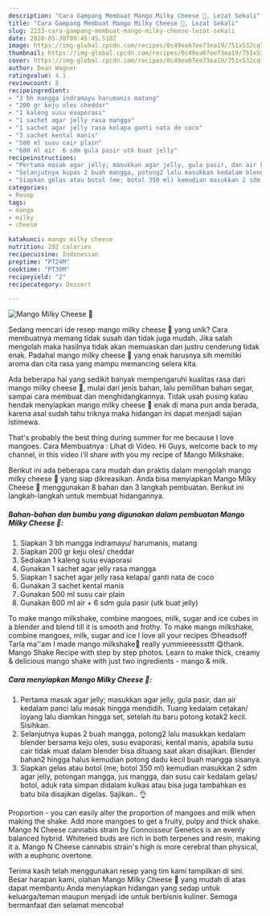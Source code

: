 ```yaml
---
description: "Cara Gampang Membuat Mango Milky Cheese 🥭, Lezat Sekali"
title: "Cara Gampang Membuat Mango Milky Cheese 🥭, Lezat Sekali"
slug: 2233-cara-gampang-membuat-mango-milky-cheese-lezat-sekali
date: 2020-05-30T09:45:45.510Z
image: https://img-global.cpcdn.com/recipes/0c49ea67ee73ea19/751x532cq70/mango-milky-cheese-🥭-foto-resep-utama.jpg
thumbnail: https://img-global.cpcdn.com/recipes/0c49ea67ee73ea19/751x532cq70/mango-milky-cheese-🥭-foto-resep-utama.jpg
cover: https://img-global.cpcdn.com/recipes/0c49ea67ee73ea19/751x532cq70/mango-milky-cheese-🥭-foto-resep-utama.jpg
author: Dean Wagner
ratingvalue: 4.1
reviewcount: 8
recipeingredient:
- "3 bh mangga indramayu harumanis matang"
- "200 gr keju oles cheddar"
- "1 kaleng susu evaporasi"
- "1 sachet agar jelly rasa mangga"
- "1 sachet agar jelly rasa kelapa ganti nata de coco"
- "3 sachet kental manis"
- "500 ml susu cair plain"
- "600 ml air  6 sdm gula pasir utk buat jelly"
recipeinstructions:
- "Pertama masak agar jelly; masukkan agar jelly, gula pasir, dan air kedalam panci lalu masak hingga mendidih. Tuang kedalam cetakan/ loyang lalu diamkan hingga set, setelah itu baru potong kotak2 kecil. Sisihkan."
- "Selanjutnya kupas 2 buah mangga, potong2 lalu masukkan kedalam blender bersama keju oles, susu evaporasi, kental manis, apabila susu cair tidak muat dalam blender bisa dituang saat akan disajikan. Blender bahan2 hingga halus kemudian potong dadu kecil buah mangga sisanya."
- "Siapkan gelas atau botol (me; botol 350 ml) kemudian masukkan 2 sdm agar jelly, potongan mangga, jus mangga, dan susu cair kedalam gelas/ botol, aduk rata simpan didalam kulkas atau bisa juga tambahkan es batu bila disajikan digelas. Sajikan.. 👌"
categories:
- Resep
tags:
- mango
- milky
- cheese

katakunci: mango milky cheese 
nutrition: 292 calories
recipecuisine: Indonesian
preptime: "PT24M"
cooktime: "PT30M"
recipeyield: "2"
recipecategory: Dessert

---
```



![Mango Milky Cheese 🥭](https://img-global.cpcdn.com/recipes/0c49ea67ee73ea19/751x532cq70/mango-milky-cheese-🥭-foto-resep-utama.jpg)

Sedang mencari ide resep mango milky cheese 🥭 yang unik? Cara membuatnya memang tidak susah dan tidak juga mudah. Jika salah mengolah maka hasilnya tidak akan memuaskan dan justru cenderung tidak enak. Padahal mango milky cheese 🥭 yang enak harusnya sih memiliki aroma dan cita rasa yang mampu memancing selera kita.

Ada beberapa hal yang sedikit banyak mempengaruhi kualitas rasa dari mango milky cheese 🥭, mulai dari jenis bahan, lalu pemilihan bahan segar, sampai cara membuat dan menghidangkannya. Tidak usah pusing kalau hendak menyiapkan mango milky cheese 🥭 enak di mana pun anda berada, karena asal sudah tahu triknya maka hidangan ini dapat menjadi sajian istimewa.

That&#39;s probably the best thing during summer for me because I love mangoes. Cara Membuatnya : Lihat di Video. Hi Guys, welcome back to my channel, in this video i&#39;ll share with you my recipe of Mango Milkshake.


Berikut ini ada beberapa cara mudah dan praktis dalam mengolah mango milky cheese 🥭 yang siap dikreasikan. Anda bisa menyiapkan Mango Milky Cheese 🥭 menggunakan 8 bahan dan 3 langkah pembuatan. Berikut ini langkah-langkah untuk membuat hidangannya.

<!--inarticleads1-->

##### Bahan-bahan dan bumbu yang digunakan dalam pembuatan Mango Milky Cheese 🥭:

1. Siapkan 3 bh mangga indramayu/ harumanis, matang
1. Siapkan 200 gr keju oles/ cheddar
1. Sediakan 1 kaleng susu evaporasi
1. Gunakan 1 sachet agar jelly rasa mangga
1. Siapkan 1 sachet agar jelly rasa kelapa/ ganti nata de coco
1. Gunakan 3 sachet kental manis
1. Gunakan 500 ml susu cair plain
1. Gunakan 600 ml air + 6 sdm gula pasir (utk buat jelly)


To make mango milkshake, combine mangoes, milk, sugar and ice cubes in a blender and blend till it is smooth and frothy. To make mango milkshake, combine mangoes, milk, sugar and ice I love all your recipes 😍headsoff Tarla ma&#39;&#39;am I made mango milkshake🥭 really yummieeesssttt 😋thank. Mango Shake Recipe with step by step photos. Learn to make thick, creamy &amp; delicious mango shake with just two ingredients - mango &amp; milk. 

<!--inarticleads2-->

##### Cara menyiapkan Mango Milky Cheese 🥭:

1. Pertama masak agar jelly; masukkan agar jelly, gula pasir, dan air kedalam panci lalu masak hingga mendidih. Tuang kedalam cetakan/ loyang lalu diamkan hingga set, setelah itu baru potong kotak2 kecil. Sisihkan.
1. Selanjutnya kupas 2 buah mangga, potong2 lalu masukkan kedalam blender bersama keju oles, susu evaporasi, kental manis, apabila susu cair tidak muat dalam blender bisa dituang saat akan disajikan. Blender bahan2 hingga halus kemudian potong dadu kecil buah mangga sisanya.
1. Siapkan gelas atau botol (me; botol 350 ml) kemudian masukkan 2 sdm agar jelly, potongan mangga, jus mangga, dan susu cair kedalam gelas/ botol, aduk rata simpan didalam kulkas atau bisa juga tambahkan es batu bila disajikan digelas. Sajikan.. 👌


Proportion - you can easily alter the proportion of mangoes and milk when making the shake. Add more mangoes to get a fruity, pulpy and thick shake. Mango N Cheese cannabis strain by Connoisseur Genetics is an evenly balanced hybrid. Whitened buds are rich in both terpenes and resin, making it a. Mango N Cheese cannabis strain&#39;s high is more cerebral than physical, with a euphoric overtone. 

Terima kasih telah menggunakan resep yang tim kami tampilkan di sini. Besar harapan kami, olahan Mango Milky Cheese 🥭 yang mudah di atas dapat membantu Anda menyiapkan hidangan yang sedap untuk keluarga/teman maupun menjadi ide untuk berbisnis kuliner. Semoga bermanfaat dan selamat mencoba!
